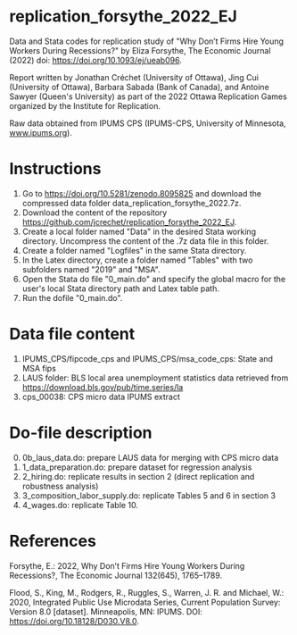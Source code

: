 # replication_forsythe_2022_EJ
Data and Stata codes for replication study of "Why Don’t Firms Hire Young Workers During Recessions?" by Eliza Forsythe, The Economic Journal (2022) doi: https://doi.org/10.1093/ej/ueab096.

Report written by Jonathan Créchet (University of Ottawa), Jing Cui (University of Ottawa), Barbara Sabada (Bank of Canada), and Antoine Sawyer (Queen's University) as part of the 2022 Ottawa Replication Games organized by the Institute for Replication.

Raw data obtained from IPUMS CPS (IPUMS-CPS, University of Minnesota, www.ipums.org).

# Instructions
1. Go to https://doi.org/10.5281/zenodo.8095825 and download the compressed data folder data_replication_forsythe_2022.7z.
2. Download the content of the repository https://github.com/jcrechet/replication_forsythe_2022_EJ.
3. Create a local folder named "Data" in the desired Stata working directory. Uncompress the content of the .7z data file in this folder.
4. Create a folder named "Logfiles" in the same Stata directory.
5. In the Latex directory, create a folder named "Tables" with two subfolders named "2019" and "MSA".
6. Open the Stata do file "0_main.do" and specify the global macro for the user's local Stata directory path and Latex table path.
7. Run the dofile "0_main.do".


# Data file content
1. IPUMS_CPS/fipcode_cps and IPUMS_CPS/msa_code_cps: State and MSA fips
2. LAUS folder: BLS local area unemployment statistics data retrieved from https://download.bls.gov/pub/time.series/la
3. cps_00038: CPS micro data IPUMS extract

# Do-file description
0. 0b_laus_data.do: prepare LAUS data for merging with CPS micro data
1. 1_data_preparation.do: prepare dataset for regression analysis
2. 2_hiring.do: replicate results in section 2 (direct replication and robustness analysis)
3. 3_composition_labor_supply.do: replicate Tables 5 and 6 in section 3
4. 4_wages.do: replicate Table 10.

# References
Forsythe, E.: 2022, Why Don’t Firms Hire Young Workers During Recessions?, The Economic Journal 132(645), 1765–1789.

Flood, S., King, M., Rodgers, R., Ruggles, S., Warren, J. R. and Michael, W.: 2020, Integrated Public Use Microdata Series, Current Population Survey: Version 8.0 [dataset]. Minneapolis, MN: IPUMS. DOI: https://doi.org/10.18128/D030.V8.0.
